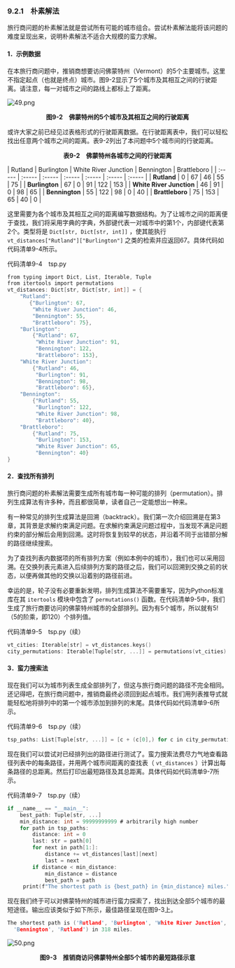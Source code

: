 ### 9.2.1　朴素解法

旅行商问题的朴素解法就是尝试所有可能的城市组合。尝试朴素解法能将该问题的难度呈现出来，说明朴素解法不适合大规模的蛮力求解。

#### 1．示例数据

在本旅行商问题中，推销商想要访问佛蒙特州（Vermont）的5个主要城市。这里不指定起点（也就是终点）城市。图9-2显示了5个城市及其相互之间的行驶距离。请注意，每一对城市之间的路线上都标上了距离。

![49.png](../images/49.png)
<center class="my_markdown"><b class="my_markdown">图9-2　佛蒙特州的5个城市及其相互之间的行驶距离</b></center>

或许大家之前已经见过表格形式的行驶距离数据。在行驶距离表中，我们可以轻松找出任意两个城市之间的距离。表9-2列出了本问题中5个城市间的行驶距离。

<center class="my_markdown"><b class="my_markdown">表9-2　佛蒙特州各城市之间的行驶距离</b></center>

| Rutland | Burlington | White River Junction | Bennington | Brattleboro |
| :-----  | :-----  | :-----  | :-----  | :-----  | :-----  | :-----  |
| **Rutland** | 0 | 67 | 46 | 55 | 75 |
| **Burlington** | 67 | 0 | 91 | 122 | 153 |
| **White River Junction** | 46 | 91 | 0 | 98 | 65 |
| **Bennington** | 55 | 122 | 98 | 0 | 40 |
| **Brattleboro** | 75 | 153 | 65 | 40 | 0 |

这里需要为各个城市及其相互之间的距离编写数据结构。为了让城市之间的距离便于查找，我们将采用字典的字典，外部键代表一对城市中的第1个，内部键代表第2个。类型将是 `Dict[str, Dict[str, int]]` ，使其能执行 `vt_distances["Rutland"]["Burlington"]` 之类的检索并应返回67。具体代码如代码清单9-4所示。

代码清单9-4　tsp.py

```c
from typing import Dict, List, Iterable, Tuple
from itertools import permutations
vt_distances: Dict[str, Dict[str, int]] = {
    "Rutland":
       {"Burlington": 67,
        "White River Junction": 46,
        "Bennington": 55,
        "Brattleboro": 75},
    "Burlington":
        {"Rutland": 67,
         "White River Junction": 91,
         "Bennington": 122,
         "Brattleboro": 153},
    "White River Junction":
        {"Rutland": 46,
         "Burlington": 91,
         "Bennington": 98,
         "Brattleboro": 65},
    "Bennington":
        {"Rutland": 55,
         "Burlington": 122,
         "White River Junction": 98,
         "Brattleboro": 40},
    "Brattleboro":
        {"Rutland": 75,
         "Burlington": 153,
         "White River Junction": 65,
         "Bennington": 40}
}

```

#### 2．查找所有排列

旅行商问题的朴素解法需要生成所有城市每一种可能的排列（permutation）。排列生成算法有许多种，而且都很简单，读者自己一定能想出一种来。

有一种常见的排列生成算法是回溯（backtrack）。我们第一次介绍回溯是在第3章，其背景是求解约束满足问题。在求解约束满足问题过程中，当发现不满足问题约束的部分解后会用到回溯。这时将恢复到较早的状态，并沿着不同于出错部分解的路径继续搜索。

为了查找列表内数据项的所有排列方案（例如本例中的城市），我们也可以采用回溯。在交换列表元素进入后续排列方案的路径之后，我们可以回溯到交换之前的状态，以便再做其他的交换以沿着别的路径前进。

幸运的是，轮子没有必要重新发明，排列生成算法不需要重写，因为Python标准库在其 `itertools` 模块中包含了 `permutations()` 函数。在代码清单9-5中，我们生成了旅行商要访问的佛蒙特州城市的全部排列。因为有5个城市，所以就有5!（5的阶乘，即120）个排列值。

代码清单9-5　tsp.py（续）

```c
vt_cities: Iterable[str] = vt_distances.keys()
city_permutations: Iterable[Tuple[str, ...]] = permutations(vt_cities)
```

#### 3．蛮力搜索法

现在我们可以为城市列表生成全部排列了，但这与旅行商问题的路径不完全相同。还记得吧，在旅行商问题中，推销商最终必须回到起点城市。我们用列表推导式就能轻松地将排列中的第一个城市添加到排列的末尾。具体代码如代码清单9-6所示。

代码清单9-6　tsp.py（续）

```c
tsp_paths: List[Tuple[str, ...]] = [c + (c[0],) for c in city_permutations]

```

现在我们可以尝试对已经排列出的路径进行测试了。蛮力搜索法费尽力气地查看路径列表中的每条路径，并用两个城市间距离的查找表（ `vt_distances` ）计算出每条路径的总距离。然后打印出最短路径及其总距离。具体代码如代码清单9-7所示。

代码清单9-7　tsp.py（续）

```c
if __name__ == "__main__":
    best_path: Tuple[str, ...]
    min_distance: int = 99999999999 # arbitrarily high number
    for path in tsp_paths:
        distance: int = 0
        last: str = path[0]
        for next in path[1:]:
            distance += vt_distances[last][next]
            last = next
        if distance < min_distance:
            min_distance = distance
            best_path = path
     print(f"The shortest path is {best_path} in {min_distance} miles.")

```

现在我们终于可以对佛蒙特州的城市进行蛮力探索了，找出到达全部5个城市的最短途径。输出应该类似于如下所示，最佳路径呈现在图9-3上。

```c
The shortest path is ('Rutland', 'Burlington', 'White River Junction', 'Brattleboro',
  'Bennington', 'Rutland') in 318 miles.
```

![50.png](../images/50.png)
<center class="my_markdown"><b class="my_markdown">图9-3　推销商访问佛蒙特州全部5个城市的最短路径示意</b></center>

